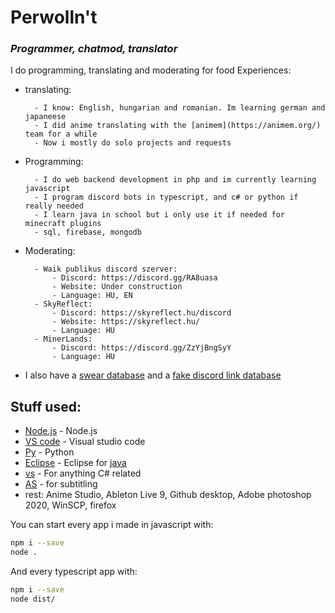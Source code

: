 # Perwolln't
### _Programmer, chatmod, translator_
I do programming, translating and moderating for food
Experiences:
- translating:

        - I know: English, hungarian and romanian. Im learning german and japaneese
        - I did anime translating with the [animem](https://animem.org/) team for a while
        - Now i mostly do solo projects and requests
- Programming:

        - I do web backend development in php and im currently learning javascript
        - I program discord bots in typescript, and c# or python if really needed
        - I learn java in school but i only use it if needed for minecraft plugins
        - sql, firebase, mongodb
- Moderating:
 
        - Waik publikus discord szerver:
            - Discord: https://discord.gg/RA8uasa
            - Website: Under construction
            - Language: HU, EN
        - SkyReflect:
            - Discord: https://skyreflect.hu/discord
            - Website: https://skyreflect.hu/
            - Language: HU
        - MinerLands:
            - Discord: https://discord.gg/ZzYjBngSyY
            - Language: HU

- I also have a [swear database](https://github.com/Proedge1WasTaken/swear-database) and a [fake discord link database](https://github.com/Proedge1WasTaken/fake-discord-links)

## Stuff used:
- [Node.js](https://nodejs.org/) - Node.js 
- [VS code](https://code.visualstudio.com/) - Visual studio code
- [Py](https://www.python.org/) - Python
- [Eclipse](https://www.eclipse.org/) - Eclipse for [java](https://www.oracle.com/java/technologies/javase/jdk17-archive-downloads.html)
- [vs](https://visualstudio.microsoft.com/) - For anything C# related
- [AS](www.aegisub.org/downloads) - for subtitling
- rest: Anime Studio, Ableton Live 9, Github desktop, Adobe photoshop 2020, WinSCP, firefox

You can start every app i made in javascript with:
```sh
npm i --save
node .
```
And every typescript app with:
```sh
npm i --save
node dist/
```
